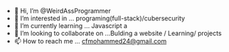 - 👋 Hi, I’m @WeirdAssProgrammer
- 👀 I’m interested in ... programing(full-stack)/cubersecurity
- 🌱 I’m currently learning ... Javascript a
- 💞️ I’m looking to collaborate on ...Bulding a website / Learning/ projects
- 📫 How to reach me ... cfmohammed24@gmail.com

<!---
WeirdAssProgrammer/WeirdAssProgrammer is a ✨ special ✨ repository because its `README.md` (this file) appears on your GitHub profile.
You can click the Preview link to take a look at your changes.
--->
